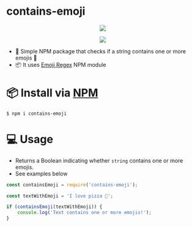 # contains-emoji

<p align="center"><a href="https://nodei.co/npm/contains-emoji/"><img src="https://nodei.co/npm/contains-emoji.png"></a></a></p>
<p align="center">
  <img src="https://img.shields.io/badge/License-MIT-yellow.svg">
</p>

* 🚀 Simple NPM package that checks if a string contains one or more emojis 👀
* 📦 It uses [Emoji Regex](https://github.com/mathiasbynens/emoji-regex) NPM module

# 📦 Install via [NPM](https://www.npmjs.com/package/contains-emoji)

```bash
$ npm i contains-emoji
```

# 💻 Usage

- Returns a Boolean indicating whether `string` contains one or more emojis.
- See examples below

```javascript
const containsEmoji = require('contains-emoji');

const textWithEmoji = 'I love pizza 🍕';

if (containsEmoji(textWithEmoji)) {
    console.log('Text contains one or more emojis!');
}
```